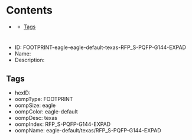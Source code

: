 



Contents
========

* [](#)
	* [Tags](#tags)

# 

- ID: FOOTPRINT-eagle-eagle-default-texas-RFP_S-PQFP-G144-EXPAD
- Name: 
- Description: 

## Tags

- hexID: 
- oompType: FOOTPRINT
- oompSize: eagle
- oompColor: eagle-default
- oompDesc: texas
- oompIndex: RFP_S-PQFP-G144-EXPAD
- oompName: eagle-default/texas/RFP_S-PQFP-G144-EXPAD

